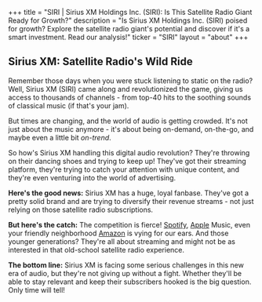+++
title = "SIRI |  Sirius XM Holdings Inc. (SIRI): Is This Satellite Radio Giant Ready for Growth?"
description = "Is Sirius XM Holdings Inc. (SIRI) poised for growth? Explore the satellite radio giant's potential and discover if it's a smart investment. Read our analysis!"
ticker = "SIRI"
layout = "about"
+++

        


## Sirius XM: Satellite Radio's Wild Ride

Remember those days when you were stuck listening to static on the radio? Well, Sirius XM (SIRI) came along and revolutionized the game, giving us access to thousands of channels - from top-40 hits to the soothing sounds of classical music (if that's your jam).

But times are changing, and the world of audio is getting crowded. It's not just about the music anymore - it's about being on-demand, on-the-go, and maybe even a little bit *on-trend*. 

So how's Sirius XM handling this digital audio revolution? They're throwing on their dancing shoes and trying to keep up! They've got their streaming platform, they're trying to catch your attention with unique content, and they're even venturing into the world of advertising. 

**Here's the good news:** Sirius XM has a huge, loyal fanbase. They've got a pretty solid brand and are trying to diversify their revenue streams - not just relying on those satellite radio subscriptions. 

**But here's the catch:** The competition is fierce! [Spotify](/stocks/spot/), [Apple](/stocks/aapl/) Music, even your friendly neighborhood [Amazon](/stocks/amzn/) is vying for our ears. And those younger generations? They're all about streaming and might not be as interested in that old-school satellite radio experience. 

**The bottom line:** Sirius XM is facing some serious challenges in this new era of audio, but they're not giving up without a fight. Whether they'll be able to stay relevant and keep their subscribers hooked is the big question. Only time will tell! 

        